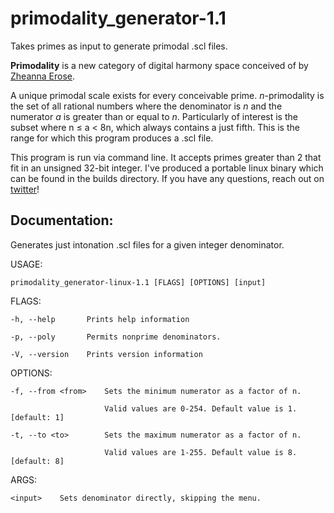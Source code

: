 # primodality_generator-1.1
Takes primes as input to generate primodal .scl files.

**Primodality** is a new category of digital harmony space conceived of by [Zheanna Erose](https://www.youtube.com/channel/UC--VosYH0BHISbb4SFO9rQA).

A unique primodal scale exists for every conceivable prime. *n*-primodality is the set of all rational numbers where the denominator is *n* and the numerator *a* is greater than or equal to *n*. Particularly of interest is the subset where n ≤ a < 8n, which always contains a just fifth. This is the range for which this program produces a .scl file.

This program is run via command line. It accepts primes greater than 2 that fit in an unsigned 32-bit integer. I've produced a portable linux binary which can be found in the builds directory. If you have any questions, reach out on [twitter](https://www.twitter.com/thenorili)!

## Documentation:

Generates just intonation .scl files for a given integer denominator.

USAGE:

    primodality_generator-linux-1.1 [FLAGS] [OPTIONS] [input]

FLAGS:

    -h, --help       Prints help information
    
    -p, --poly       Permits nonprime denominators.
    
    -V, --version    Prints version information

OPTIONS:

    -f, --from <from>    Sets the minimum numerator as a factor of n.
    
                         Valid values are 0-254. Default value is 1. [default: 1]
                         
    -t, --to <to>        Sets the maximum numerator as a factor of n.
    
                         Valid values are 1-255. Default value is 8. [default: 8]

ARGS:

    <input>    Sets denominator directly, skipping the menu.
